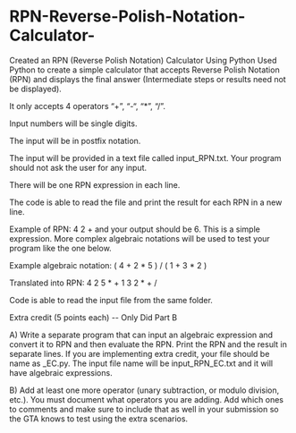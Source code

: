 # RPN-Reverse-Polish-Notation-Calculator-
Created an RPN (Reverse Polish Notation) Calculator Using Python
Used Python to create a simple calculator that accepts Reverse Polish Notation (RPN) and displays the final answer (Intermediate steps or results need not be displayed).

It only accepts 4 operators “+”, “-“, “*”, “/”.

Input numbers will be single digits.

The input will be in postfix notation.

The input will be provided in a text file called input_RPN.txt. Your program should not ask the user for any input.

There will be one RPN expression in each line.

The code is able to read the file and print the result for each RPN in a new line. 

Example of RPN: 4 2 + and your output should be 6. This is a simple expression. More complex algebraic notations will be used to test your program like the one below. 

Example algebraic notation: ( 4 + 2 * 5 ) / ( 1 + 3 * 2 )

Translated into RPN: 4 2 5 * + 1 3 2 * + /

Code is able to read the input file from the same folder.

Extra credit (5 points each) -- Only Did Part B

A) Write a separate program that can input an algebraic expression and convert it to RPN and then evaluate the RPN. Print the RPN and the result in separate lines. If you are implementing extra credit, your file should be name as <netid>_EC.py. The input file name will be input_RPN_EC.txt and it will have algebraic expressions.
  
B) Add at least one more operator (unary subtraction, or modulo division, etc.). You must document what operators you are adding. Add which ones to comments and make sure to include that as well in your submission so the GTA knows to test using the extra scenarios.
